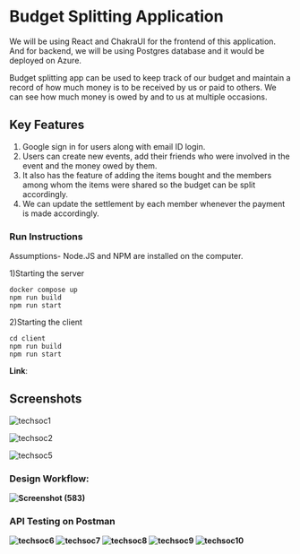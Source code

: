 # Budget Splitting Application

We will be using React and ChakraUI for the frontend of this application. And for backend, we will be using Postgres database and it would be deployed on Azure.

Budget splitting app can be used to keep track of our budget and maintain a record of how much money is to be received by us or paid to others. We can see how much money is owed by and to us at multiple occasions.

## Key Features
1. Google sign in for users along with email ID login.
2. Users can create new events, add their friends who were involved in the event and the money owed by them.
3. It also has the feature of adding the items bought and the members among whom the items were shared so the budget can be split accordingly.
4. We can update the settlement by each member whenever the payment is made accordingly.

### Run Instructions

Assumptions- Node.JS and NPM are installed on the computer.

1)Starting the server
```
docker compose up
npm run build
npm run start

```
2)Starting the client
```
cd client
npm run build
npm run start
```
**Link**: 

## Screenshots

![techsoc1](https://user-images.githubusercontent.com/75605140/188299571-f0237201-3299-46bd-bd15-a705373260f7.jpeg)

![techsoc2](https://user-images.githubusercontent.com/75605140/188299569-010a605a-a4fc-4691-a984-dc975fea6eb1.jpeg)

![techsoc5](https://user-images.githubusercontent.com/75605140/188299763-268e9bb4-f665-41d1-a09b-0dc82ea843c2.jpeg)







### <b>Design Workflow:

![Screenshot (583)](https://user-images.githubusercontent.com/75605140/188299743-501cd404-2cf5-438e-8f0d-7d624b12b1b2.png)

### API Testing on **Postman**
![techsoc6](https://user-images.githubusercontent.com/75605140/188300693-2e5ad9e1-9620-4549-b12a-77c066509cce.jpeg)
![techsoc7](https://user-images.githubusercontent.com/75605140/188300692-4f755f97-b565-4005-872e-bb54db68c6ed.jpeg)
![techsoc8](https://user-images.githubusercontent.com/75605140/188300690-7a84f0ab-aa0d-4714-8aa1-88dc0c3afd0f.jpeg)
![techsoc9](https://user-images.githubusercontent.com/75605140/188300689-08c06485-8006-48a9-b71b-0f9f18360c7f.jpeg)
![techsoc10](https://user-images.githubusercontent.com/75605140/188300688-e739c32a-657a-4d08-8080-49b8cde6979f.jpeg)






